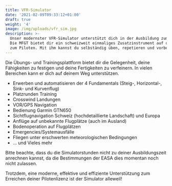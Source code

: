 ```yaml
---
title: VFR-Simulator
date: '2021-02-09T09:33:12+01:00'
draft: true
weight: '4'
image: /img/uploads/vfr_sim.jpg
description: >-
  Unser modernster VFR-Simulator unterstützt dich in der Ausbildung zum Piloten.
  Die MFGT bietet dir ein schweizweit einmaliges Zusatzinstrument auf dem Weg
  zum Piloten. Mit ihm kannst du selbständig üben, repetieren und vorbereiten.
---
```

Die Übungs- und Trainingsplattform bietet dir die Gelegenheit, deine Fähigkeiten zu festigen und deine Fertigkeiten zu verfeinern. In vielen Bereichen kann er dich auf deinem Weg unterstützen.

* Erwerben und automatisieren der 4 Fundamentals (Steig-, Horizontal-, Sink- und Kurvenflug)
* Platzrunden Training
* Crosswind Landungen
* VOR/GPS Navigation
* Bedienung Garmin GTN650
* Sichtflugnavigation Schweiz (hochdetaillierte Landschaft) und Europa
* Anflüge auf unbekannte Flugplätze (auch im Ausland)
* Bodenoperation auf Flugplätzen
* Emergencies/Systemausfälle
* Fliegen unter erschwerten meteorologischen Bedingungen
* ... und Vieles mehr

Bitte beachte, dass du die Simulatorstunden nicht zu deiner Ausbildungszeit anrechnen kannst, da die Bestimmungen der EASA dies momentan noch nicht zulassen.

Trotzdem, eine moderne, effektive und effiziente Unterstützung zum Erreichen deiner Pilotenlizenz ist der Simulator alleweil!
